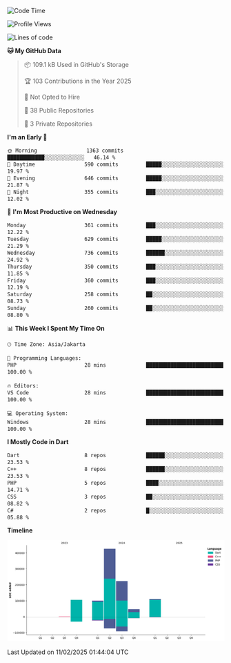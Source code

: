 <!--START_SECTION:waka-->
![Code Time](http://img.shields.io/badge/Code%20Time-393%20hrs%2030%20mins-blue)

![Profile Views](http://img.shields.io/badge/Profile%20Views-0-blue)

![Lines of code](https://img.shields.io/badge/From%20Hello%20World%20I%27ve%20Written-1.0%20million%20lines%20of%20code-blue)

**🐱 My GitHub Data** 

> 📦 109.1 kB Used in GitHub's Storage 
 > 
> 🏆 103 Contributions in the Year 2025
 > 
> 🚫 Not Opted to Hire
 > 
> 📜 38 Public Repositories 
 > 
> 🔑 3 Private Repositories 
 > 
**I'm an Early 🐤** 

```text
🌞 Morning                1363 commits        ████████████░░░░░░░░░░░░░   46.14 % 
🌆 Daytime                590 commits         █████░░░░░░░░░░░░░░░░░░░░   19.97 % 
🌃 Evening                646 commits         █████░░░░░░░░░░░░░░░░░░░░   21.87 % 
🌙 Night                  355 commits         ███░░░░░░░░░░░░░░░░░░░░░░   12.02 % 
```
📅 **I'm Most Productive on Wednesday** 

```text
Monday                   361 commits         ███░░░░░░░░░░░░░░░░░░░░░░   12.22 % 
Tuesday                  629 commits         █████░░░░░░░░░░░░░░░░░░░░   21.29 % 
Wednesday                736 commits         ██████░░░░░░░░░░░░░░░░░░░   24.92 % 
Thursday                 350 commits         ███░░░░░░░░░░░░░░░░░░░░░░   11.85 % 
Friday                   360 commits         ███░░░░░░░░░░░░░░░░░░░░░░   12.19 % 
Saturday                 258 commits         ██░░░░░░░░░░░░░░░░░░░░░░░   08.73 % 
Sunday                   260 commits         ██░░░░░░░░░░░░░░░░░░░░░░░   08.80 % 
```


📊 **This Week I Spent My Time On** 

```text
🕑︎ Time Zone: Asia/Jakarta

💬 Programming Languages: 
PHP                      28 mins             █████████████████████████   100.00 % 

🔥 Editors: 
VS Code                  28 mins             █████████████████████████   100.00 % 

💻 Operating System: 
Windows                  28 mins             █████████████████████████   100.00 % 
```

**I Mostly Code in Dart** 

```text
Dart                     8 repos             ██████░░░░░░░░░░░░░░░░░░░   23.53 % 
C++                      8 repos             ██████░░░░░░░░░░░░░░░░░░░   23.53 % 
PHP                      5 repos             ████░░░░░░░░░░░░░░░░░░░░░   14.71 % 
CSS                      3 repos             ██░░░░░░░░░░░░░░░░░░░░░░░   08.82 % 
C#                       2 repos             █░░░░░░░░░░░░░░░░░░░░░░░░   05.88 % 
```



**Timeline**

![Lines of Code chart](https://raw.githubusercontent.com/PradiptaAhmad/PradiptaAhmad/main/assets/bar_graph.png)


 Last Updated on 11/02/2025 01:44:04 UTC
<!--END_SECTION:waka-->
